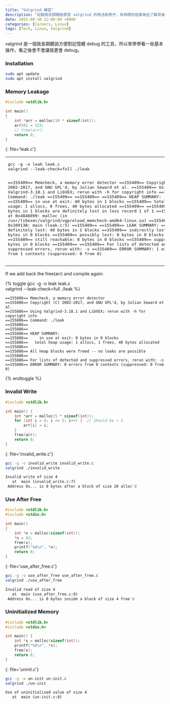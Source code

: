 ```yaml
---
title: "Valgrind 練習"
description: "記錄我從頭開始學習 valgrind 的用法和例子，有時間的話會再去了解背後的運作"
date: 2025-08-30 12:00:00 +0800
categories: [Careers, Linux]
tags: [Tech, Linux, Valgrind]
---
```


valgrind 是一個我長期聽說方便對記憶體 debug 的工具，所以來學學看一些基本操作，看之後會不會讓我更會 debug。

### Installation

```sh
sudo apt update
sudo apt install valgrind
```

### Memory Leakage

```c
#include <stdlib.h>

int main()
{
    int *arr = malloc(10 * sizeof(int));
    arr[0] = 123;
    // free(arr);
    return 0;  
}
```
{: file='leak.c'}

<div><code><table class="rouge-table"><tbody><tr><td class="rouge-code"><pre>
gcc -g -o leak leak.c
valgrind --leak-check=full ./leak

==155409== Memcheck, a memory error detector
==155409== Copyright (C) 2002-2017, and GNU GPL'd, by Julian Seward et al.
==155409== Using Valgrind-3.18.1 and LibVEX; rerun with -h for copyright info
==155409== Command: ./leak
==155409== 
==155409== 
==155409== HEAP SUMMARY:
==155409==     in use at exit: 40 bytes in 1 blocks
==155409==   total heap usage: 1 allocs, 0 frees, 40 bytes allocated
==155409== 
==155409== 40 bytes in 1 blocks are definitely lost in loss record 1 of 1
==155409==    at 0x4848899: malloc (in /usr/libexec/valgrind/vgpreload_memcheck-amd64-linux.so)
==155409==    by 0x10913B: main (leak.c:5)
==155409== 
==155409== LEAK SUMMARY:
==155409==    definitely lost: 40 bytes in 1 blocks
==155409==    indirectly lost: 0 bytes in 0 blocks
==155409==      possibly lost: 0 bytes in 0 blocks
==155409==    still reachable: 0 bytes in 0 blocks
==155409==         suppressed: 0 bytes in 0 blocks
==155409== 
==155409== For lists of detected and suppressed errors, rerun with: -s
==155409== ERROR SUMMARY: 1 errors from 1 contexts (suppressed: 0 from 0)
</pre></td></tr></tbody></table></code></div>


If we add back the free(arr) and compile again:


{% toggle gcc -g -o leak leak.c<br>valgrind --leak-check=full ./leak %}

```
==155886== Memcheck, a memory error detector
==155886== Copyright (C) 2002-2017, and GNU GPL'd, by Julian Seward et al.
==155886== Using Valgrind-3.18.1 and LibVEX; rerun with -h for copyright info
==155886== Command: ./leak
==155886== 
==155886== 
==155886== HEAP SUMMARY:
==155886==     in use at exit: 0 bytes in 0 blocks
==155886==   total heap usage: 1 allocs, 1 frees, 40 bytes allocated
==155886== 
==155886== All heap blocks were freed -- no leaks are possible
==155886== 
==155886== For lists of detected and suppressed errors, rerun with: -s
==155886== ERROR SUMMARY: 0 errors from 0 contexts (suppressed: 0 from 0)
```

{% endtoggle %}


### Invalid Write

```c
#include <stdlib.h>

int main() {
    int *arr = malloc(5 * sizeof(int));
    for (int i = 0; i <= 5; i++) {  // Should be < 5
        arr[i] = i;
    }
    free(arr);
    return 0;
}
```
{: file='invalid_write.c'}

```sh
gcc -g -o invalid_write invalid_write.c
valgrind ./invalid_write

Invalid write of size 4
   at  main (invalid_write.c:7)
 Address 0x... is 0 bytes after a block of size 20 alloc'd

```

### Use After Free

```c
#include <stdlib.h>
#include <stdio.h>

int main()
{
    int *x = malloc(sizeof(int));
    *x = 42;
    free(x);
    printf("%d\n", *x);
    return 0;
}
```
{: file='use_after_free.c'}

```sh
gcc -g -o use_after_free use_after_free.c
valgrind ./use_after_free

Invalid read of size 4
   at  main (use_after_free.c:9)
 Address 0x... is 0 bytes inside a block of size 4 free'd

```

### Uninitialized Memory

```c
#include <stdlib.h>
#include <stdio.h>

int main() {
    int *x = malloc(sizeof(int));
    printf("%d\n", *x);
    free(x);
    return 0;
}
```
{: file='uninit.c'}

```sh
gcc -g -o un-init un-init.c
valgrind ./un-init

Use of uninitialised value of size 4
   at  main (un-init.c:8)
```
